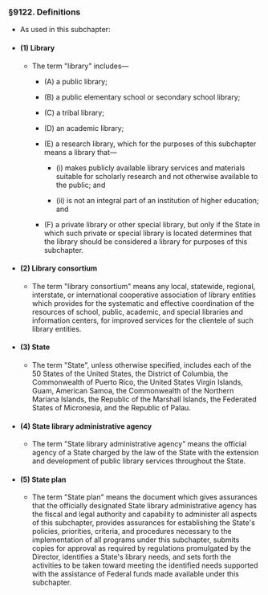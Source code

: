 ### §9122. Definitions
* As used in this subchapter:

* #### (1) Library
  * The term "library" includes—

    * (A) a public library;

    * (B) a public elementary school or secondary school library;

    * (C) a tribal library;

    * (D) an academic library;

    * (E) a research library, which for the purposes of this subchapter means a library that—

      * (i) makes publicly available library services and materials suitable for scholarly research and not otherwise available to the public; and

      * (ii) is not an integral part of an institution of higher education; and


    * (F) a private library or other special library, but only if the State in which such private or special library is located determines that the library should be considered a library for purposes of this subchapter.

* #### (2) Library consortium
  * The term "library consortium" means any local, statewide, regional, interstate, or international cooperative association of library entities which provides for the systematic and effective coordination of the resources of school, public, academic, and special libraries and information centers, for improved services for the clientele of such library entities.

* #### (3) State
  * The term "State", unless otherwise specified, includes each of the 50 States of the United States, the District of Columbia, the Commonwealth of Puerto Rico, the United States Virgin Islands, Guam, American Samoa, the Commonwealth of the Northern Mariana Islands, the Republic of the Marshall Islands, the Federated States of Micronesia, and the Republic of Palau.

* #### (4) State library administrative agency
  * The term "State library administrative agency" means the official agency of a State charged by the law of the State with the extension and development of public library services throughout the State.

* #### (5) State plan
  * The term "State plan" means the document which gives assurances that the officially designated State library administrative agency has the fiscal and legal authority and capability to administer all aspects of this subchapter, provides assurances for establishing the State's policies, priorities, criteria, and procedures necessary to the implementation of all programs under this subchapter, submits copies for approval as required by regulations promulgated by the Director, identifies a State's library needs, and sets forth the activities to be taken toward meeting the identified needs supported with the assistance of Federal funds made available under this subchapter.